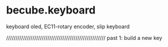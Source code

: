 # becube.keyboard
keyboard oled, EC11-rotary encoder, slip keyboard


/////////////////////////////////////////////////////
past 1: build a new key
